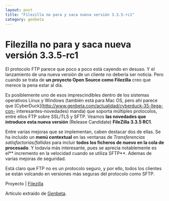 ```yaml
---
layout: post
title: "Filezilla no para y saca nueva versión 3.3.5-rc1"
category: genbeta
---
```


# Filezilla no para y saca nueva versión 3.3.5-rc1

El protocolo FTP parece que poco a poco está cayendo en desuso. Y el
lanzamiento de una nueva versión de un cliente no debería ser noticia. Pero
cuando se trata de **un proyecto Open Source como Filezilla** creo que merece
la pena estar al día.

Es posiblemente uno de esos imprescindibles dentro de los sistemas operativos
Linux y Windows (también está para Mac OS, pero ahí parece que
[CyberDuck](http://www.genbeta.com/actualidad/cyberduck-35-llega-con-
interesantes-novedades) manda) que soporta múltiples protocolos, entre ellos
FTP sobre SSL/TLS y SFTP. Veamos **las novedades que introduce esta nueva
versión** (Release Candidate) **FileZilla 3.3.5 RC1**.

Entre varias mejoras que se implementan, caben destacar dos de ellas. Se ha
incluido un **menú contextual** en las ventanas de _Transferencias
satisfactorias/fallidas_ para incluir **todos los ficheros de nuevo en la cola
de procesado**. Y todavía más interesante, pues se aprecia notablemente es
el** incremento en la velocidad cuando se utiliza SFTP**. Ademas de varias
mejoras de seguridad.

Está claro que FTP no es un protocolo seguro, y por ello, todos los clientes
se están volcando en versiones más seguras del protocolo como SFTP.

Proyecto | [Filezilla](http://filezilla-project.org/)

Artículo extraído de [Genbeta](http://www.genbeta.com).